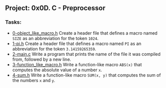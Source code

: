 ## Project: 0x0D. C - Preprocessor
### Tasks:
- [0-object_like_macro.h]() Create a header file that defines a macro named `SIZE` as an abbreviation for the token `1024`.
- [1-pi.h]() Create a header file that defines a macro named `PI` as an abbreviation for the token `3.14159265359`.
- [2-main.c]() Write a program that prints the name of the file it was compiled from, followed by a new line.
- [3-function_like_macro.h]() Write a function-like macro `ABS(x)` that computes the absolute value of a number `x`.
- [4-sum.h]() Write a function-like macro `SUM(x, y)` that computes the sum of the numbers `x` and `y`.
